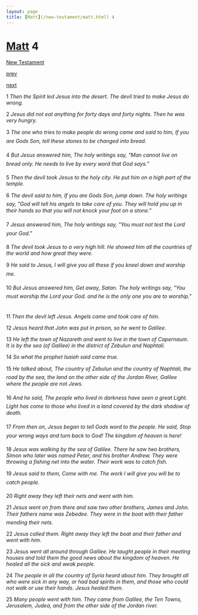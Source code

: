 ```yaml
---
layout: page
title: [Matt](/new-testament/matt.html) 4
---
```


# [Matt](/new-testament/matt.html) 4

[New Testament](/new-testament.html)


[prev](/new-testament/matt/matt-3.html)


[next](/new-testament/matt/matt-5.html)

1 _Then the Spirit led Jesus into the desert. The devil tried to make Jesus do wrong._

2 _Jesus did not eat anything for forty days and forty nights. Then he was very hungry._

3 _The one who tries to make people do wrong came and said to him, If you are Gods Son,  tell these stones to be changed into bread._

4 _But Jesus answered him, The holy writings say, "Man cannot live on bread only. He needs to live by every word that God says." _

5 _Then the devil took Jesus to the holy city. He put him on a high part of the temple._

6 _The devil said to him, If you are Gods Son, jump down. The holy writings say, "God will tell his angels to take care of you. They will hold you up in their hands so that you will not knock your foot on a stone." _

7 _Jesus answered him, The holy writings say, "You must not test the Lord your God." _

8 _The devil took Jesus to a very high hill. He showed him all the countries of the world and how great they were._

9 _He said to Jesus, I will give you all these if you kneel down and worship me._

10 _But Jesus answered him, Get away, Satan. The holy writings say, "You must worship the Lord your God. and he is the only one you are to worship." _

11 _Then the devil left Jesus. Angels came and took care of him._

12 _Jesus heard that John was put in prison, so he went to Galilee._

13 _He left the town of Nazareth and went to live in the town of Capernaum. It is by the sea (of Galilee) in the district of Zebulun and Naphtali._

14 _So what the prophet Isaiah said came true._

15 _He talked about, The country of Zebulun and the country of Naphtali, the road by the sea, the land on the other side of the Jordan River, Galilee where the people are not Jews._

16 _And he said, The people who lived in darkness have seen a great Light. Light has come to those who lived in a land covered by the dark shadow of death._

17 _From then on, Jesus began to tell Gods word to the people. He said, Stop your wrong ways and turn back to God! The kingdom of heaven is here!_

18 _Jesus was walking by the sea of Galilee. There he saw two brothers, Simon who later was named Peter, and his brother Andrew. They were throwing a fishing net into the water. Their work was to catch fish._

19 _Jesus said to them, Come with me. The work I will give you will be to catch people._

20 _Right away they left their nets and went with him._

21 _Jesus went on from there and saw two other brothers, James and John. Their fathers name was Zebedee. They were in the boat with their father mending their nets._

22 _Jesus called them. Right away they left the boat and their father and went with him._

23 _Jesus went all around through Galilee. He taught people in their meeting houses and told them the good news about the kingdom of heaven. He healed all the sick and weak people._

24 _The people in all the country of Syria heard about him. They brought all who were sick in any way, or had bad spirits in them, and those who could not walk or use their hands.  Jesus healed them._

25 _Many people went with him. They came from Galilee, the Ten Towns, Jerusalem, Judea,  and from the other side of the Jordan river._

